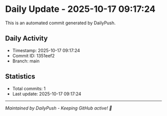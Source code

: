 # Daily Update - 2025-10-17 09:17:24

This is an automated commit generated by DailyPush.

## Daily Activity
- Timestamp: 2025-10-17 09:17:24
- Commit ID: 1351eef2
- Branch: main

## Statistics
- Total commits: 1
- Last update: 2025-10-17 09:17:24

---
*Maintained by DailyPush - Keeping GitHub active! 🚀*
